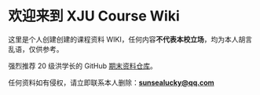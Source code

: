 # 欢迎来到 XJU Course Wiki

这里是个人创建创建的课程资料 WIKI，任何内容**不代表本校立场**，均为本人胡言乱语，仅供参考。

强烈推荐 20 级洪学长的 GitHub [期末资料仓库](https://github.com/Indolent-Kawhi/XJU-Computing-Heart)。

任何资料如有侵权，请立即联系本人删除：**sunsealucky@qq.com**
